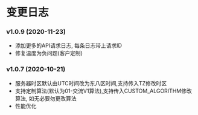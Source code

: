 # 变更日志

### v1.0.9 (2020-11-23)
+ 添加更多的API请求日志, 每条日志带上请求ID
+ 修复温度为负问题(客户定制)

### v1.0.7 (2020-10-21)
+ 服务器时区默认由UTC时间改为东八区时间,支持传入TZ修改时区
+ 支持定制算法(默认为01-交流V1算法),支持传入CUSTOM_ALGORITHM修改算法, 如无必要勿更改算法
+ 性能优化
